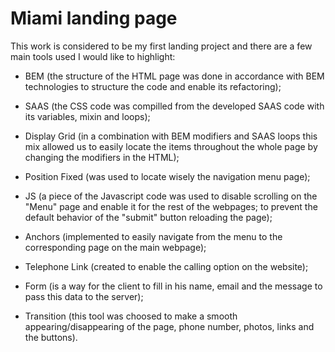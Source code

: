 # Miami landing page

This work is considered to be my first landing project and there are a few main tools used I would like to highlight:
  - BEM (the structure of the HTML page was done in accordance with BEM technologies to structure the code and enable its refactoring);

  - SAAS (the CSS code was compilled from the developed SAAS code with its variables, mixin and loops);

  - Display Grid (in a combination with BEM modifiers and SAAS loops this mix allowed us to easily locate the items throughout the whole page by changing the modifiers in the HTML);

  - Position Fixed (was used to locate wisely the navigation menu page);

  - JS (a piece of the Javascript code was used to disable scrolling on the "Menu" page and enable it for the rest of the webpages; to prevent the default behavior of the "submit" button reloading the page);

  - Anchors (implemented to easily navigate from the menu to the corresponding page on the main webpage);

  - Telephone Link (created to enable the calling option on the website);

  - Form (is a way for the client to fill in his name, email and the message to pass this data to the server);

  - Transition (this tool was choosed to make a smooth appearing/disappearing of the page, phone number, photos, links and the buttons).
 